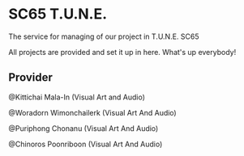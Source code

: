 # SC65 T.U.N.E.
The service for managing of our project in T.U.N.E. SC65

All projects are provided and set it up in here. What's up everybody!

## Provider
@Kittichai Mala-In (Visual Art and Audio)

@Woradorn Wimonchailerk (Visual Art And Audio)

@Puriphong Chonanu (Visual Art And Audio)

@Chinoros Poonriboon (Visual Art And Audio)

